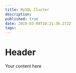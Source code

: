 ```yaml
---
title: MySQL Cluster
description: 
published: true
date: 2019-03-08T18:21:36.272Z
tags: 
---
```


# Header

Your content here